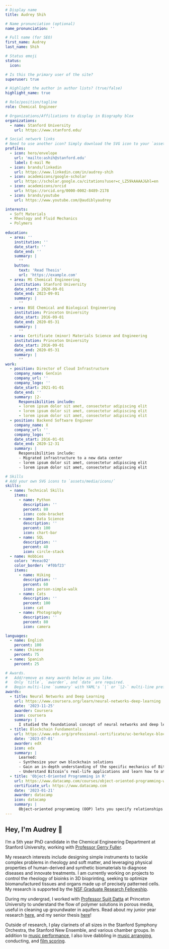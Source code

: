```yaml
---
# Display name
title: Audrey Shih

# Name pronunciation (optional)
name_pronunciation: ''

# Full name (for SEO)
first_name: Audrey
last_name: Shih

# Status emoji
status:
  icon: 

# Is this the primary user of the site?
superuser: true

# Highlight the author in author lists? (true/false)
highlight_name: true

# Role/position/tagline
role: Chemical Engineer

# Organizations/Affiliations to display in Biography blox
organizations:
  - name: Stanford University
    url: https://www.stanford.edu/

# Social network links
# Need to use another icon? Simply download the SVG icon to your `assets/media/icons/` folder.
profiles:
  - icon: hero/envelope
    url: 'mailto:ashih@stanford.edu'
    label: E-mail Me
  - icon: brands/linkedin
    url: https://www.linkedin.com/in/audrey-shih
  - icon: academicons/google-scholar
    url: https://scholar.google.ca/citations?user=c_LZ59kAAAAJ&hl=en
  - icon: academicons/orcid
    url: https://orcid.org/0000-0002-8489-2178
  - icon: brands/youtube
    url: https://www.youtube.com/@audiblyaudrey

interests:
  - Soft Materials
  - Rheology and Fluid Mechanics
  - Polymers
  
education:
  - area: ''
    institution: ''
    date_start: ''
    date_end: ''
    summary: |
      ''
    button:
      text: 'Read Thesis'
      url: 'https://example.com'
  - area: MS Chemical Engineering
    institution: Stanford University
    date_start: 2020-09-01
    date_end: 2023-09-01
    summary: |
      ''
  - area: BSE Chemical and Biological Engineering
    institution: Princeton University
    date_start: 2016-09-01
    date_end: 2020-05-31
    summary: |
      ''
  - area: Certificate (minor) Materials Science and Engineering
    institution: Princeton University
    date_start: 2016-09-01
    date_end: 2020-05-31
    summary: |
      ''
work:
  - position: Director of Cloud Infrastructure
    company_name: GenCoin
    company_url: ''
    company_logo: ''
    date_start: 2021-01-01
    date_end: ''
    summary: |2-
      Responsibilities include:
      - lorem ipsum dolor sit amet, consectetur adipiscing elit
      - lorem ipsum dolor sit amet, consectetur adipiscing elit
      - lorem ipsum dolor sit amet, consectetur adipiscing elit
  - position: Backend Software Engineer
    company_name: X
    company_url: ''
    company_logo: ''
    date_start: 2016-01-01
    date_end: 2020-12-31
    summary: |
      Responsibilities include:
      - Migrated infrastructure to a new data center
      - lorem ipsum dolor sit amet, consectetur adipiscing elit
      - lorem ipsum dolor sit amet, consectetur adipiscing elit

# Skills
# Add your own SVG icons to `assets/media/icons/`
skills:
  - name: Technical Skills
    items:
      - name: Python
        description: ''
        percent: 80
        icon: code-bracket
      - name: Data Science
        description: ''
        percent: 100
        icon: chart-bar
      - name: SQL
        description: ''
        percent: 40
        icon: circle-stack
  - name: Hobbies
    color: '#eeac02'
    color_border: '#f0bf23'
    items:
      - name: Hiking
        description: ''
        percent: 60
        icon: person-simple-walk
      - name: Cats
        description: ''
        percent: 100
        icon: cat
      - name: Photography
        description: ''
        percent: 80
        icon: camera

languages:
  - name: English
    percent: 100
  - name: Chinese
    percent: 75
  - name: Spanish
    percent: 25

# Awards.
#   Add/remove as many awards below as you like.
#   Only `title`, `awarder`, and `date` are required.
#   Begin multi-line `summary` with YAML's `|` or `|2-` multi-line prefix and indent 2 spaces below.
awards:
  - title: Neural Networks and Deep Learning
    url: https://www.coursera.org/learn/neural-networks-deep-learning
    date: '2023-11-25'
    awarder: Coursera
    icon: coursera
    summary: |
      I studied the foundational concept of neural networks and deep learning. By the end, I was familiar with the significant technological trends driving the rise of deep learning; build, train, and apply fully connected deep neural networks; implement efficient (vectorized) neural networks; identify key parameters in a neural network’s architecture; and apply deep learning to your own applications.
  - title: Blockchain Fundamentals
    url: https://www.edx.org/professional-certificate/uc-berkeleyx-blockchain-fundamentals
    date: '2023-07-01'
    awarder: edX
    icon: edx
    summary: |
      Learned:
      - Synthesize your own blockchain solutions
      - Gain an in-depth understanding of the specific mechanics of Bitcoin
      - Understand Bitcoin’s real-life applications and learn how to attack and destroy Bitcoin, Ethereum, smart contracts and Dapps, and alternatives to Bitcoin’s Proof-of-Work consensus algorithm
  - title: 'Object-Oriented Programming in R'
    url: https://www.datacamp.com/courses/object-oriented-programming-with-s3-and-r6-in-r
    certificate_url: https://www.datacamp.com
    date: '2023-01-21'
    awarder: datacamp
    icon: datacamp
    summary: |
      Object-oriented programming (OOP) lets you specify relationships between functions and the objects that they can act on, helping you manage complexity in your code. This is an intermediate level course, providing an introduction to OOP, using the S3 and R6 systems. S3 is a great day-to-day R programming tool that simplifies some of the functions that you write. R6 is especially useful for industry-specific analyses, working with web APIs, and building GUIs.
---
```


## Hey, I'm Audrey 👋

I’m a 5th year PhD candidate in the Chemical Engineering Department at Stanford University, working with [Professor Gerry Fuller](https://fullergroup.stanford.edu/).

My research interests include designing simple instruments to tackle complex problems in rheology and soft matter, and leveraging physical properties of human-derived and synthetic biomaterials to diagnose diseases and innovate treatments. I am currently working on projects to control the rheology of bioinks in 3D bioprinting, seeking to optimize biomanufactured tissues and organs made up of precisely patterned cells. My research is supported by the [NSF Graduate Research Fellowship](https://www.nsfgrfp.org/).

During my undergrad, I worked with [Professor Sujit Datta](https://dattalab.princeton.edu/) at Princeton University to understand the flow of polymer solutions in porous media, useful in cleaning up groundwater in aquifers. Read about my junior year research [here](https://acee.princeton.edu/acee-news/people-spotlight-audrey-shih/), and my senior thesis [here](https://www.princeton.edu/news/2020/06/08/senior-thesis-project-probes-intricacies-groundwater-cleanup)!

Outside of research, I play clarinets of all sizes in the Stanford Symphony Orchestra, the Stanford New Ensemble, and various chamber groups. In addition to [music performance](https://www.youtube.com/watch?v=9iaTGFWpA48&list=PLrV76eiXOtDYd2zu_BR23Gu18ruqG6din), I also love dabbling in [music arranging](https://www.youtube.com/watch?v=C3rwGvBZlAI&list=PLrV76eiXOtDZWZGaaicYCJWrseJZ8eq9P&index=2), conducting, and [film scoring](https://www.youtube.com/watch?v=PzqSTuFyhb4).